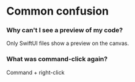# Common confusion

### Why can't I see a preview of my code?
Only SwiftUI files show a preview on the canvas.

### What was command-click again?
Command + right-click